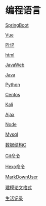 ﻿<h1>编程语言</h1>
<a href="./SpringBoot">SpringBoot</a>

<a href="./Vue">Vue</a>

<a href="./PHP">PHP</a>

<a href="./html">html</a>

<a href="./JavaWeb">JavaWeb</a>

<a href="./Java">Java</a>

<a href="./Python">Python</a>

<a href="./Centos">Centos</a>

<a href="./Kali">Kali</a>

<a href="./Ajax">Ajax</a>

<a href="./Node">Node</a>

<a href="./Mysql">Mysql</a>

<a href="./数据结构C">数据结构C</a>

<a href="./Git命令">Git命令</a>

<a href="./Hexo命令">Hexo命令</a>

<a href="./MarkDownUser">MarkDownUser</a>

<a href="./建模论文格式">建模论文格式</a>

<a href="./生活记录">生活记录</a>

